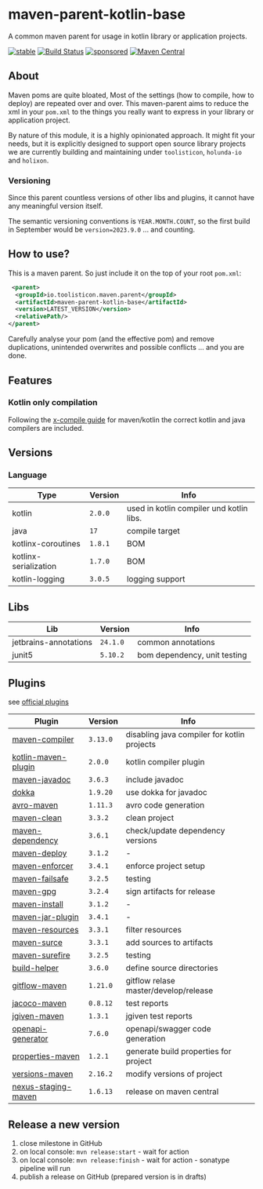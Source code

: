 # maven-parent-kotlin-base

A common maven parent for usage in kotlin library or application projects. 

[![stable](https://img.shields.io/badge/lifecycle-STABLE-green.svg)](https://github.com/holisticon#open-source-lifecycle)
[![Build Status](https://github.com/toolisticon/maven-parent-kotlin-base/workflows/Development%20branches/badge.svg)](https://github.com/toolisticon/maven-parent-kotlin-base/actions)
[![sponsored](https://img.shields.io/badge/sponsoredBy-Holisticon-RED.svg)](https://holisticon.de/)
[![Maven Central](https://maven-badges.herokuapp.com/maven-central/io.toolisticon.maven.parent/maven-parent-kotlin-base/badge.svg)](https://maven-badges.herokuapp.com/maven-central/io.toolisticon.maven.parent/maven-parent-kotlin-base)

## About

Maven poms are quite bloated, Most of the settings (how to compile, how to deploy) are repeated over and over.
This maven-parent aims to reduce the xml in your `pom.xml` to the things you really want to express in your library or application project.

By nature of this module, it is a highly opinionated approach. It might fit your needs, but it is explicitly designed to support open source library 
projects we are currently building and maintaining under `toolisticon`, `holunda-io` and `holixon`.

### Versioning

Since this parent countless versions of other libs and plugins, it cannot have any meaningful version itself.

The semantic versioning conventions is `YEAR.MONTH.COUNT`, so the first build in September would be `version=2023.9.0` ... and counting.

## How to use?

This is a maven parent. So just include it on the top of your root `pom.xml`:

```xml
 <parent>
  <groupId>io.toolisticon.maven.parent</groupId>
  <artifactId>maven-parent-kotlin-base</artifactId>
  <version>LATEST_VERSION</version>
  <relativePath/>
</parent>
```

Carefully analyse your pom (and the effective pom) and remove duplications, unintended overwrites and possible conflicts ... and you are done. 

## Features

### Kotlin only compilation

Following the [x-compile guide](https://kotlinlang.org/docs/maven.html#compile-kotlin-and-java-sources) for maven/kotlin the correct kotlin and java compilers
are included.

## Versions

### Language

| Type                  | Version | Info                                     | 
|-----------------------|---------|------------------------------------------|
| kotlin                | `2.0.0` | used in kotlin compiler und kotlin libs. |
| java                  | `17`    | compile target                           |
| kotlinx-coroutines    | `1.8.1` | BOM                                      |
| kotlinx-serialization | `1.7.0` | BOM                                      |
| kotlin-logging        | `3.0.5` | logging support                          |

## Libs

| Lib    | Version  | Info                         |
|--------|----------|------------------------------|
| jetbrains-annotations | `24.1.0`   | common annotations |
| junit5 | `5.10.2`   | bom dependency, unit testing |

## Plugins

see [official plugins](https://maven.apache.org/plugins/index.html)

| Plugin                                                                                                                    | Version  | Info                                        |
|---------------------------------------------------------------------------------------------------------------------------|----------|---------------------------------------------|
| [maven-compiler](https://maven.apache.org/plugins/maven-compiler-plugin/)                                                 | `3.13.0` | disabling java compiler for kotlin projects |
| [kotlin-maven-plugin](https://kotlinlang.org/docs/maven.html)                                                             | `2.0.0`  | kotlin compiler plugin                      |
| [maven-javadoc](https://maven.apache.org/plugins/maven-javadoc-plugin/)                                                   | `3.6.3`  | include javadoc                             |
| [dokka](https://kotlinlang.org/docs/dokka-maven.html#apply-dokka)                                                         | `1.9.20` | use dokka for javadoc                       |
| [avro-maven](https://avro.apache.org/docs/1.11.1/getting-started-java/)                                                   | `1.11.3` | avro code generation                        |
| [maven-clean](https://maven.apache.org/plugins/maven-clean-plugin/)                                                       | `3.3.2`  | clean project                               |
| [maven-dependency](https://maven.apache.org/plugins/maven-dependency-plugin/)                                             | `3.6.1`  | check/update dependency versions            |
| [maven-deploy](https://maven.apache.org/plugins/maven-deploy-plugin/)                                                     | `3.1.2`  | -                                           |
| [maven-enforcer](https://maven.apache.org/enforcer/maven-enforcer-plugin/)                                                | `3.4.1`  | enforce project setup                       |
| [maven-failsafe](https://maven.apache.org/surefire/maven-failsafe-plugin/)                                                | `3.2.5`  | testing                                     |
| [maven-gpg](https://maven.apache.org/plugins/maven-gpg-plugin/)                                                           | `3.2.4`  | sign artifacts for release                  |
| [maven-install](https://maven.apache.org/plugins/maven-install-plugin/)                                                   | `3.1.2`  | -                                           |
| [maven-jar-plugin](https://maven.apache.org/plugins/maven-jar-plugin/)                                                    | `3.4.1`  | -                                           |
| [maven-resources](https://maven.apache.org/plugins/maven-resources-plugin/)                                               | `3.3.1`  | filter resources                            |
| [maven-surce](https://maven.apache.org/plugins/maven-source-plugin/)                                                      | `3.3.1`  | add sources to artifacts                    |
| [maven-surefire](https://maven.apache.org/surefire/maven-surefire-plugin/)                                                | `3.2.5`  | testing                                     |
| [build-helper](https://www.mojohaus.org/build-helper-maven-plugin/)                                                       | `3.6.0`  | define source directories                   |
| [gitflow-maven](https://aleksandr-m.github.io/gitflow-maven-plugin/)                                                      | `1.21.0` | gitflow relase master/develop/release       |
| [jacoco-maven](https://www.eclemma.org/jacoco/trunk/doc/maven.html)                                                       | `0.8.12` | test reports                                |
| [jgiven-maven](https://jgiven.org/userguide/#_maven)                                                                      | `1.3.1`  | jgiven test reports                         |
| [openapi-generator](https://github.com/OpenAPITools/openapi-generator/tree/master/modules/openapi-generator-maven-plugin) | `7.6.0`  | openapi/swagger code generation             |
| [properties-maven](https://www.mojohaus.org/properties-maven-plugin/)                                                     | `1.2.1`  | generate build properties for project       |
| [versions-maven](https://www.mojohaus.org/versions/versions-maven-plugin/index.html)                                      | `2.16.2` | modify versions of project                  |
| [nexus-staging-maven](https://github.com/sonatype/nexus-maven-plugins/blob/main/staging/maven-plugin/README.md)           | `1.6.13` | release on maven central                    |


## Release a new version

1. close milestone in GitHub
1. on local console: `mvn release:start` - wait for action
1. on local console: `mvn release:finish` - wait for action - sonatype pipeline will run
1. publish a release on GitHub (prepared version is in drafts)
